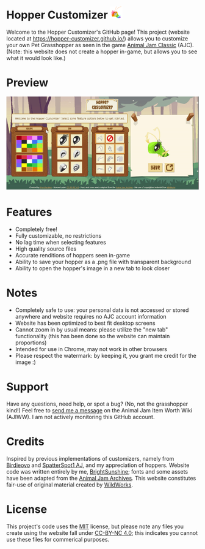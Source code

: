# Hopper Customizer ![Rainbow Hopper](https://github.com/hopper-customizer/hopper-customizer.github.io/blob/main/misc_assets/favicon-32x32.png)
Welcome to the Hopper Customizer's GitHub page! This project (website located at https://hopper-customizer.github.io/) allows you to customize your own Pet Grasshopper as seen in the game [Animal Jam Classic](https://classic.animaljam.com/en) (AJC). (Note: this website does not create a hopper in-game, but allows you to see what it would look like.)

# Preview
![Preview](https://github.com/hopper-customizer/hopper-customizer.github.io/blob/main/misc_assets/hopper%20customizer%20preview.gif)

# Features
* Completely free!
* Fully customizable, no restrictions
* No lag time when selecting features
* High quality source files
* Accurate renditions of hoppers seen in-game
* Ability to save your hopper as a .png file with transparent background
* Ability to open the hopper's image in a new tab to look closer

# Notes
* Completely safe to use: your personal data is not accessed or stored anywhere and website requires no AJC account information
* Website has been optimized to best fit desktop screens 
* Cannot zoom in by usual means: please utilize the "new tab" functionality (this has been done so the website can maintain proportions)
* Intended for use in Chrome, may not work in other browsers
* Please respect the watermark: by keeping it, you grant me credit for the image :)

# Support
Have any questions, need help, or spot a bug? (No, not the grasshopper kind!) Feel free to [send me a message](https://aj-item-worth.fandom.com/wiki/Message_Wall:BrightSunshine) on the Animal Jam Item Worth Wiki (AJIWW). I am not actively monitoring this GitHub account.

# Credits
Inspired by previous implementations of customizers, namely from [Birdieovo](https://aj-item-worth.fandom.com/wiki/User:Birdieovo) and [SpatterSpot1 AJ](https://aj-item-worth.fandom.com/wiki/User:SpatterSpot1_AJ%27s_other_ac_bc_she_frogot_her_login), and my appreciation of hoppers. Website code was written entirely by me, [BrightSunshine](https://aj-item-worth.fandom.com/wiki/User:BrightSunshine); fonts and some assets have been adapted from the [Animal Jam Archives](https://www.animaljamarchives.com/). This website constitutes fair-use of original material created by [WildWorks](https://www.wildworks.com/).

# License
This project's code uses the [MIT](https://choosealicense.com/licenses/mit/) license, but please note any files you create using the website fall under [CC-BY-NC 4.0](https://creativecommons.org/licenses/by-nc/4.0/); this indicates you cannot use these files for commerical purposes.
